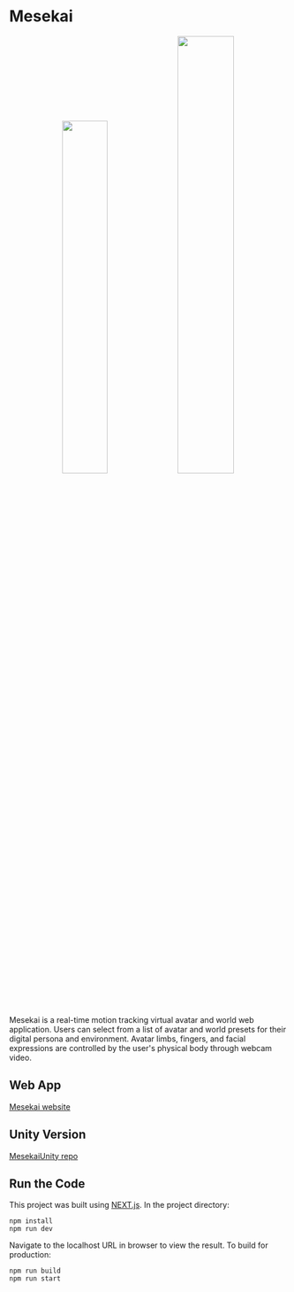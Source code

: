 # Mesekai

<p align="center">
  <img src="https://github.com/Neleac/Mesekai/blob/main/public/misc/dab.PNG" width="40.4%" />
  <img src="https://github.com/Neleac/Mesekai/blob/main/public/misc/cover.png" width="45%" />
</p>

Mesekai is a real-time motion tracking virtual avatar and world web application. Users can select from a list of avatar and world presets for their digital persona and environment. Avatar limbs, fingers, and facial expressions are controlled by the user's physical body through webcam video.

## Web App
[Mesekai website](https://mesekai-neleac.vercel.app/)

## Unity Version
[MesekaiUnity repo](https://github.com/Neleac/MesekaiUnity)

## Run the Code
This project was built using [NEXT.js](https://nextjs.org). In the project directory:
```
npm install
npm run dev
```
Navigate to the localhost URL in browser to view the result. 
To build for production:
 ```
npm run build
npm run start
```
